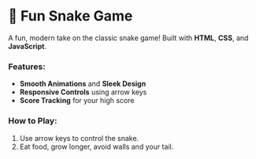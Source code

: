 # 🐍 Fun Snake Game

A fun, modern take on the classic snake game! Built with **HTML**, **CSS**, and **JavaScript**.

### Features:
- **Smooth Animations** and **Sleek Design**
- **Responsive Controls** using arrow keys
- **Score Tracking** for your high score

### How to Play:
1. Use arrow keys to control the snake.
2. Eat food, grow longer, avoid walls and your tail.
